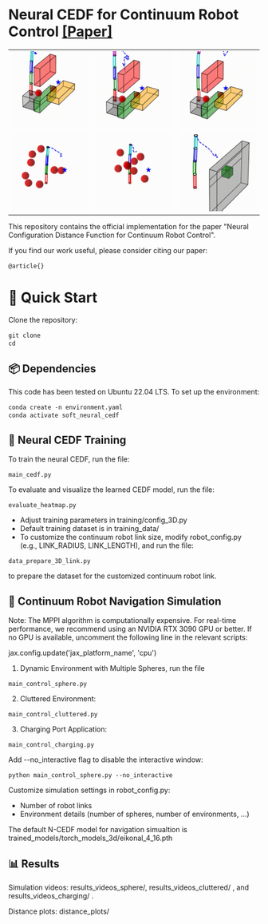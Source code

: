 Neural CEDF for Continuum Robot Control [[Paper]](https://arxiv.org)
===========================================


|   |   |   |
|:---:|:---:|:---:|
| ![](result_videos_cluttered/env1/mppi/link4.gif) | ![](result_videos_cluttered/env1/mppi/link5.gif) | ![](result_videos_cluttered/env1/mppi/link7.gif) |
|   |   |   |
| ![](result_videos_sphere/env2/mppi/link4.gif) | ![](result_videos_sphere/env3/mppi/link4.gif) | ![](result_videos_charging/env1/mppi/link4.gif) |

This repository contains the official implementation for the paper "Neural Configuration Distance Function for Continuum Robot Control".

If you find our work useful, please consider citing our paper:
```
@article{}
```


# 🚀 Quick Start
Clone the repository: 

```
git clone 
cd 
```

## 📦 Dependencies
This code has been tested on Ubuntu 22.04 LTS. To set up the environment:

```
conda create -n environment.yaml
conda activate soft_neural_cedf
```


## 🧠 Neural CEDF Training

To train the neural CEDF, run the file:
```
main_cedf.py
```

To evaluate and visualize the learned CEDF model, run the file: 
```
evaluate_heatmap.py
```

*   Adjust training parameters in training/config_3D.py
*   Default training dataset is in training_data/
*   To customize the continuum robot link size, modify robot_config.py (e.g., LINK_RADIUS, LINK_LENGTH), and run the file:

```
data_prepare_3D_link.py
```
    
to prepare the dataset for the customized continuum robot link. 



## 🤖 Continuum Robot Navigation Simulation

Note: The MPPI algorithm is computationally expensive. For real-time performance, we recommend using an NVIDIA RTX 3090 GPU or better. If no GPU is available, uncomment the following line in the relevant scripts:

jax.config.update('jax_platform_name', 'cpu')


1. Dynamic Environment with Multiple Spheres, run the file
```
main_control_sphere.py
```

2. Cluttered Environment: 
```
main_control_cluttered.py
```

3. Charging Port Application: 
```
main_control_charging.py
```

Add --no_interactive flag to disable the interactive window:
```
python main_control_sphere.py --no_interactive
```

Customize simulation settings in robot_config.py: 
*  Number of robot links
*  Environment details (number of spheres, number of environments, ...)


The default N-CEDF model for navigation simualtion is trained_models/torch_models_3d/eikonal_4_16.pth

## 📊 Results

Simulation videos: results_videos_sphere/, results_videos_cluttered/ , and results_videos_charging/ . 

Distance plots: distance_plots/

